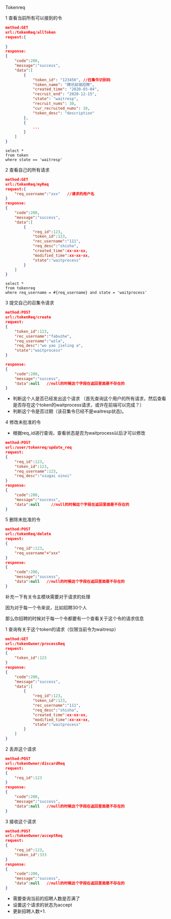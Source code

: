 Tokenreq



1 查看当前所有可以接到的令

```json
method:GET
url:/tokenReq/allToken
request:{
    
}
response:
{
    "code":200,
    "message":"success",
    "data":[
    	{
    		"token_id": "123456", //召集令识别码
        	"token_name": "腾讯前端招聘",
	        "created_time": "2020-03-04",
    	    "recruit_end": "2020-12-15",
        	"state": "waitresp",
        	"recruit_nums": 30,
        	"cur_recruited_nums": 18,
        	"token_desc": "description"
		},
		{
            ...
        }	
    ]
}
```



```mysql
select *
from token
where state == 'waitresp'
```



2 查看自己的所有请求

```json
method:GET
url:/tokenReq/myReq
request:{
    "req_username":"xxx"   //请求的用户名
}
response:
{
    "code":200,
    "message":"success",
    "data":[
        {
            "req_id":123,
            "token_id":123,
            "rec_username":"111",
            "req_desc":"shisha",
            "created_time":xx-xx-xx,
            "modified_time":xx-xx-xx,
            "state":"waitprocess"
        }
    ]
}
```



```mysql
select *
from tokenreq
where req_username = #{req_username} and state = 'waitprocess'
```



3 提交自己的召集令请求

```json
method:POST
url:/tokenReq/create
request:
{
	"token_id":123,
    "rec_username":"fabuzhe",
    "req_username":"wzla",
    "req_desc":"wo yao jieling a",
    "state":"waitprocess"
}

response:
{
    "code":200,
    "message":"success",
    "data":null   //null的时候这个字段在返回里面是不存在的
}
```

* 判断这个人是否已经发出这个请求   （首先查询这个用户的所有请求，然后查看是否存在这个token的waitprocess请求，或许在前端可以完成？）
* 判断这个令是否过期（该召集令已经不是waitresp状态)。





4 修改未批准的令

* 根据req_id进行查询，查看状态是否为waitprocess以后才可以修改

```json
method:POST
url:/user/tokenreq/update_req
request:
{
    "req_id":123,
    "token_id":123,
    "req_username":123,
    "req_desc":"xiugai xinxi"
}
response:
{
    "code":200,
    "message":"success",
    "data":null		//null的时候这个字段在返回里面是不存在的
}
```



5 删除未批准的令

```json
method:POST
url:/tokenReq/delete
request:
{
    "req_id":123,
    "req_username"="xxx"
}
response:
{
    "code":200,
    "message":"success",
    "data":null   //null的时候这个字段在返回里面是不存在的
}
```



补充一下有关令主模块需要对于请求的处理

因为对于每一个令来说，比如招聘30个人

那么你招聘的时候对于每一个令都要有一个查看关于这个令的请求信息



1 查询有关于这个token的请求（仅限当前令为waitresp）

```json
method:GET
url:/tokenOwner/processReq
request:
{
    "token_id":123
}
response:
{
    "code":200,
    "message":"success",
    "data":[
        {
        	"req_id":123,
            "token_id":123,
            "rec_username":"111",
            "req_desc":"shisha",
            "created_time":xx-xx-xx,
            "modified_time":xx-xx-xx,
            "state":"waitprocess"
    	}
    ]
}
```



2 丢弃这个请求

```json
method:POST
url:/tokenOwner/discardReq
request:
{
    "req_id":123
}
response:
{
    "code":200,
    "message":"success",
    "data":null   //null的时候这个字段在返回里面是不存在的
}
```



3 接收这个请求

```json
method:POST
url:/tokenOwner/acceptReq
request:
{
    "req_id":123,
    "token_id":333
}
response:
{
    "code":200,
    "message":"success",
    "data":null   //null的时候这个字段在返回里面是不存在的
}
```

* 需要查询当前的招聘人数是否满了
* 设置这个请求的状态为accept
* 更新招聘人数+1.
